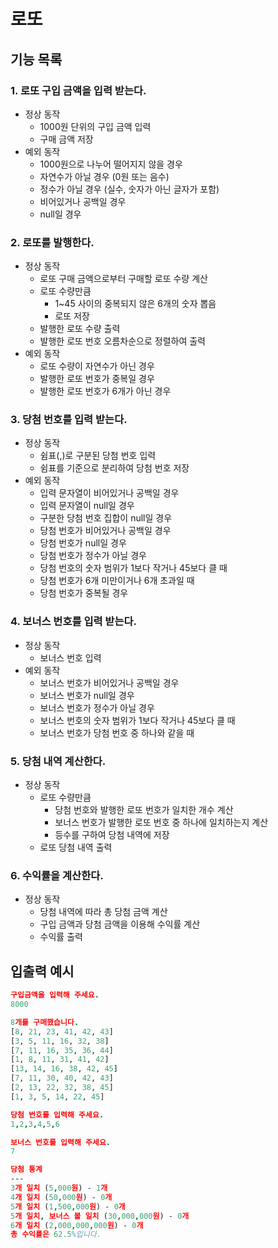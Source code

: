 # 로또

## 기능 목록

### 1. 로또 구입 금액을 입력 받는다.

- 정상 동작
    - 1000원 단위의 구입 금액 입력
    - 구매 금액 저장
- 예외 동작
    - 1000원으로 나누어 떨어지지 않을 경우
    - 자연수가 아닐 경우 (0원 또는 음수)
    - 정수가 아닐 경우 (실수, 숫자가 아닌 글자가 포함)
    - 비어있거나 공백일 경우
    - null일 경우

### 2. 로또를 발행한다.

- 정상 동작
    - 로또 구매 금액으로부터 구매할 로또 수량 계산
    - 로또 수량만큼
        - 1~45 사이의 중복되지 않은 6개의 숫자 뽑음
        - 로또 저장
    - 발행한 로또 수량 출력
    - 발행한 로또 번호 오름차순으로 정렬하여 출력
- 예외 동작
    - 로또 수량이 자연수가 아닌 경우
    - 발행한 로또 번호가 중복일 경우
    - 발행한 로또 번호가 6개가 아닌 경우

### 3. 당첨 번호를 입력 받는다.

- 정상 동작
    - 쉼표(,)로 구분된 당첨 번호 입력
    - 쉼표를 기준으로 분리하여 당첨 번호 저장
- 예외 동작
    - 입력 문자열이 비어있거나 공백일 경우
    - 입력 문자열이 null일 경우
    - 구분한 당첨 번호 집합이 null일 경우
    - 당첨 번호가 비어있거나 공백일 경우
    - 당첨 번호가 null일 경우
    - 당첨 번호가 정수가 아닐 경우
    - 당첨 번호의 숫자 범위가 1보다 작거나 45보다 클 때
    - 당첨 번호가 6개 미만이거나 6개 초과일 때
    - 당첨 번호가 중복될 경우

### 4. 보너스 번호를 입력 받는다.

- 정상 동작
    - 보너스 번호 입력
- 예외 동작
    - 보너스 번호가 비어있거나 공백일 경우
    - 보너스 번호가 null일 경우
    - 보너스 번호가 정수가 아닐 경우
    - 보너스 번호의 숫자 범위가 1보다 작거나 45보다 클 때
    - 보너스 번호가 당첨 번호 중 하나와 같을 때

### 5. 당첨 내역 계산한다.

- 정상 동작
    - 로또 수량만큼
        - 당첨 번호와 발행한 로또 번호가 일치한 개수 계산
        - 보너스 번호가 발행한 로또 번호 중 하나에 일치하는지 계산
        - 등수를 구하여 당첨 내역에 저장
    - 로또 당첨 내역 출력

### 6. 수익률을 계산한다.

- 정상 동작
    - 당첨 내역에 따라 총 당첨 금액 계산
    - 구입 금액과 당첨 금액을 이용해 수익률 계산
    - 수익률 출력

## 입출력 예시

```prolog
구입금액을 입력해 주세요.
8000

8개를 구매했습니다.
[8, 21, 23, 41, 42, 43] 
[3, 5, 11, 16, 32, 38] 
[7, 11, 16, 35, 36, 44] 
[1, 8, 11, 31, 41, 42] 
[13, 14, 16, 38, 42, 45] 
[7, 11, 30, 40, 42, 43] 
[2, 13, 22, 32, 38, 45] 
[1, 3, 5, 14, 22, 45]

당첨 번호를 입력해 주세요.
1,2,3,4,5,6

보너스 번호를 입력해 주세요.
7

당첨 통계
---
3개 일치 (5,000원) - 1개
4개 일치 (50,000원) - 0개
5개 일치 (1,500,000원) - 0개
5개 일치, 보너스 볼 일치 (30,000,000원) - 0개
6개 일치 (2,000,000,000원) - 0개
총 수익률은 62.5%입니다.
```
